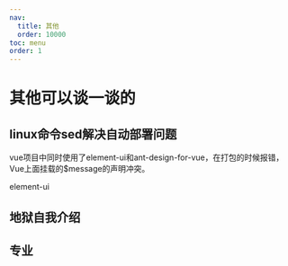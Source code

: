 ```yaml
---
nav:
  title: 其他
  order: 10000
toc: menu
order: 1
---
```


# 其他可以谈一谈的

## linux命令sed解决自动部署问题

vue项目中同时使用了element-ui和ant-design-for-vue，在打包的时候报错，Vue上面挂载的$message的声明冲突。

element-ui

## 地狱自我介绍

## 专业

